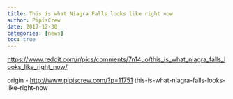 ```yaml
---
title: This is what Niagra Falls looks like right now
author: PipisCrew
date: 2017-12-30
categories: [news]
toc: true
---
```


https://www.reddit.com/r/pics/comments/7n14uo/this_is_what_niagra_falls_looks_like_right_now/

origin - http://www.pipiscrew.com/?p=11751 this-is-what-niagra-falls-looks-like-right-now